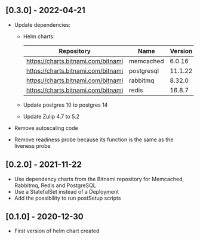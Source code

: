 ## [0.3.0] - 2022-04-21

* Update dependencies:

  * Helm charts:

    | Repository | Name | Version |
    |------------|------|---------|
    | https://charts.bitnami.com/bitnami | memcached | 6.0.16 |
    | https://charts.bitnami.com/bitnami | postgresql | 11.1.22 |
    | https://charts.bitnami.com/bitnami | rabbitmq | 8.32.0 |
    | https://charts.bitnami.com/bitnami | redis | 16.8.7 |

  * Update postgres 10 to postgres 14
  * Update Zulip 4.7 to 5.2
* Remove autoscaling code
* Remove readiness probe because its function is the same as the liveness probe

## [0.2.0] - 2021-11-22

* Use dependency charts from the Bitnami repository for Memcached, Rabbitmq,
  Redis and PostgreSQL
* Use a StatefulSet instead of a Deployment
* Add the possibility to run postSetup scripts

## [0.1.0] - 2020-12-30

* First version of  helm chart created
